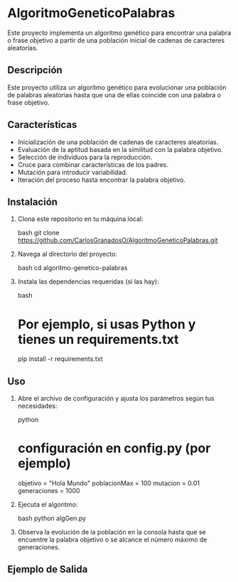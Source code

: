 # AlgoritmoGeneticoPalabras
Este proyecto implementa un algoritmo genético para encontrar una palabra o frase objetivo a partir de una población inicial de cadenas de caracteres aleatorias.

## Descripción

Este proyecto utiliza un algoritmo genético para evolucionar una población de palabras aleatorias hasta que una de ellas coincide con una palabra o frase objetivo.

## Características

- Inicialización de una población de cadenas de caracteres aleatorias.
- Evaluación de la aptitud basada en la similitud con la palabra objetivo.
- Selección de individuos para la reproducción.
- Cruce  para combinar características de los padres.
- Mutación para introducir variabilidad.
- Iteración del proceso hasta encontrar la palabra objetivo.

## Instalación

1. Clona este repositorio en tu máquina local:

    bash
    git clone https://github.com/CarlosGranadosO/AlgoritmoGeneticoPalabras.git
    

2. Navega al directorio del proyecto:

    bash
    cd algoritmo-genetico-palabras
    

3. Instala las dependencias requeridas (si las hay):

    bash
    # Por ejemplo, si usas Python y tienes un requirements.txt
    pip install -r requirements.txt
    

## Uso

1. Abre el archivo de configuración y ajusta los parámetros según tus necesidades:

    python
    # configuración en config.py (por ejemplo)
    objetivo = "Hola Mundo"
    poblacionMax = 100
    mutacion = 0.01
    generaciones = 1000
    

2. Ejecuta el algoritmo:

    bash
    python algGen.py
    

3. Observa la evolución de la población en la consola hasta que se encuentre la palabra objetivo o se alcance el número máximo de generaciones.

## Ejemplo de Salida

